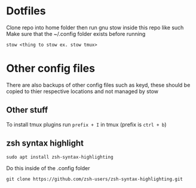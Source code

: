 # Dotfiles 

Clone repo into home folder then run gnu stow inside this repo like such
Make sure that the ~/.config folder exists before running
```
stow <thing to stow ex. stow tmux>
```

# Other config files
There are also backups of other config files such as keyd, these should
be copied to thier respective locations and not managed by stow

## Other stuff
To install tmux plugins run `prefix + I` in tmux (prefix is `ctrl + b`)

## zsh syntax highlight
```shell
sudo apt install zsh-syntax-highlighting
```

Do this inside of the .config folder
```shell
git clone https://github.com/zsh-users/zsh-syntax-highlighting.git
```
